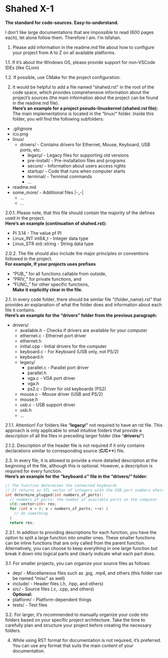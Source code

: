 # Shahed X-1
**The standard for code-sources. Easy-to-understand.**

I don't like large documentations that are impossible to read (600 pages each), let alone follow them.
Therefore I am. I’m Isfahan.


1. Please add information in the readme.md file about how to configure your project from A to Z on all available platforms.

1.1. If it’s about the Windows OS, please provide support for non-VSCode IDEs (like CLion)

1.2. If possible, use CMake for the project configuration.


2. It would be helpful to add a file named “shahed.rst” in the root of the code space, which provides comprehensive information about the project’s sources (the main information about the project can be found in the readme.md file).
\
**Here’s an example for a project pseudo-linuxkernel (shahed.rst file):**
\
The main implementations is located in the “linux/“ folder. Inside this folder, you will find the following subfolders:
* .gitignore
* ico.png
* linux/
  * drivers/      -  Contains drivers for Ethernet, Mouse, Keyboard, USB ports, etc.
    * legacy/      -  Legacy files for supporting old versions
    * pre-install/   -  Pre-installation files and programs
    * secure/      -  Information about users access rights
    * startup/      -  Code that runs when computer starts
    * terminal/   -  Terminal commands
    * …	
* readme.md
* some_more/ - Additional files |-_-|
  * …
  * …

2.0.1. Please note, that this file should contain the majority of the defines used in the project.
\
	**Here’s an example (continuation of shahed.rst):**
* PI 3.14   -  The value pf PI
* Linux_INT int64_t   -  Integer data type
* Linux_STR std::string   - String data type

2.0.2. The file should also include the major principles or conventions followed in the project.
\
	**For example, If your projects uses prefixes**
* “PUB_” for all functions callable from outside, 
* “PRIV_” for private functions, and
* “FUNC_” for other specific functions,
\
**Make it explicitly clear in the file.**

2.1. In every code folder, there should be similar file “{folder_name}.rst” that provides an explanation of what the folder does and information about each file it contains.
\
**Here’s an example for the “drivers” folder from the previous paragraph:**
* drivers/
  * available.h   - Checks if drivers are available for your computer
  * ethernet.c   - Ethernet port driver
  * ethernet.h
  * initial.cpp   - Initial drivers for the computer
  * keyboard.c   - For Keyboard (USB only, not PS/2)
  * keyboard.h
  * legacy/ 
    * parallel.c   - Parallel port driver
    * parallel.h
    * vga.c   - VGA port driver
    * vga.h
    * ps2.c   - Driver for old keyboards (PS2)
  * mouse.c   -  Mouse driver (USB and PS/2)
  * mouse.h
  * usb.c   - USB support driver
  * usb.h
  * …

2.1.1. Attention! For folders like “**legacy/**“ not required to have an rst file. This approach is only applicable to small intuitive folders that provide a description of all the files in preceding larger folder (like “**drivers/**“)

2.1.2. Description of the header file is not required if it only contains declarations similar to corresponding source (**C/C++**) file.

2.3. In every file, it is allowed to provide a more detailed description at the beginning of the file, although this is optional. However, a description is required for every function.
\
**Here’s an example for the “keyboard.c” file in the “drivers/“ folder:**
```cpp
// The function determines the connected keyboards
// It returns an STL vector of integers with the USB port numbers where keyboards are plugged in
int determine_plugged(int numbers_of_ports):
  // numbers_of_ports: the number of available ports on the computer
  std::vector<int> res;
  for (int x = 0; x < numbers_of_ports; ++x) {
    // do something
  }
  return res;
```

2.3.1. In addition to providing descriptions for each function, you have the option to split a large function into smaller ones. These smaller functions can be inline functions that are only called from the parent function. Alternatively, you can choose to keep everything in one large function but break it down into logical parts and clearly indicate what each part does.


3.1. For smaller projects, you can organize your source files as follows:
* dep/ -  Miscellaneous files such as .jpg, .mp4, and others (this folder can be named “misc” as well)
* include/ -  Header files (.h, .hpp, and others)
* src/ -  Source files (.c, .cpp, and others)
\
**Optional:**
* platform/ - Platform-dependent things
* tests/ - Test files

3.2. For larger, it’s recommended to manually organize your code into folders based on your specific project architecture. Take the time to carefully plan and structure your project before creating the necessary folders.


4. While using RST format for documentation is not required, it’s preferred. You can use any format that suits the main content of your documentation.
